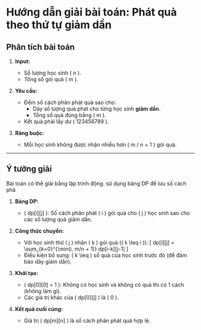 # Hướng dẫn giải bài toán: Phát quà theo thứ tự giảm dần

## **Phân tích bài toán**
1. **Input:**
   - Số lượng học sinh \( n \).
   - Tổng số gói quà \( m \).

2. **Yêu cầu:**
   - Đếm số cách phân phát quà sao cho:
     - Dãy số lượng quà phát cho từng học sinh **giảm dần**.
     - Tổng số quà đúng bằng \( m \).
   - Kết quả phải lấy dư \( 123456789 \).

3. **Ràng buộc:**
   - Mỗi học sinh không được nhận nhiều hơn \( m / n + 1 \) gói quà.

---

## **Ý tưởng giải**
Bài toán có thể giải bằng lập trình động. sử dụng bảng DP để lưu số cách phâ

1. **Bảng DP:**
   - \( dp[i][j] \): Số cách phân phát \( i \) gói quà cho \( j \) học sinh sao cho các số lượng quà giảm dần.

2. **Công thức chuyển:**
   - Với học sinh thứ \( j \) nhận \( k \) gói quà (\( k \leq i \)):
     \[
     dp[i][j] = \sum_{k=0}^{\min(i, m/n + 1)} dp[i-k][j-1]
     \]
   - Điều kiện bổ sung: \( k \leq \) số quà của học sinh trước đó (để đảm bảo dãy giảm dần).

3. **Khởi tạo:**
   - \( dp[0][0] = 1 \): Không có học sinh và không có quà thì có 1 cách (không làm gì).
   - Các giá trị khác của \( dp[0][j] \) là \( 0 \).

4. **Kết quả cuối cùng:**
   - Giá trị \( dp[m][n] \) là số cách phân phát quà hợp lệ.
